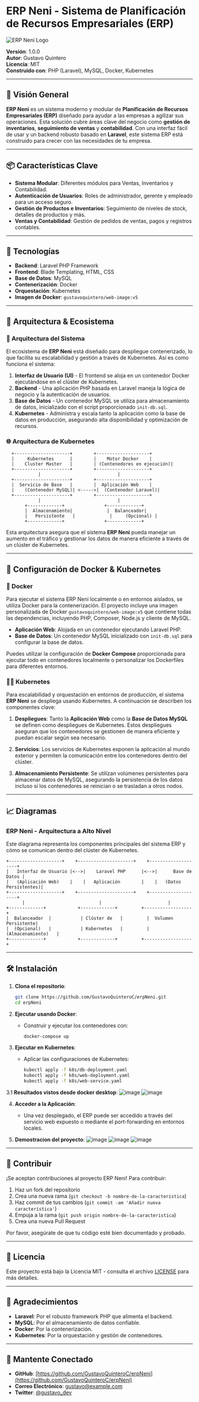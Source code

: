 
# ERP Neni - Sistema de Planificación de Recursos Empresariales (ERP)

![ERP Neni Logo](https://img.icons8.com/ios/452/erp.png)

**Versión**: 1.0.0  
**Autor**: Gustavo Quintero  
**Licencia**: MIT  
**Construido con**: PHP (Laravel), MySQL, Docker, Kubernetes

---

## 🚀 Visión General

**ERP Neni** es un sistema moderno y modular de **Planificación de Recursos Empresariales (ERP)** diseñado para ayudar a las empresas a agilizar sus operaciones. Esta solución cubre áreas clave del negocio como **gestión de inventarios**, **seguimiento de ventas** y **contabilidad**. Con una interfaz fácil de usar y un backend robusto basado en **Laravel**, este sistema ERP está construido para crecer con las necesidades de tu empresa.

---

## 📦 Características Clave

- **Sistema Modular**: Diferentes módulos para Ventas, Inventarios y Contabilidad.
- **Autenticación de Usuarios**: Roles de administrador, gerente y empleado para un acceso seguro.
- **Gestión de Productos e Inventarios**: Seguimiento de niveles de stock, detalles de productos y más.
- **Ventas y Contabilidad**: Gestión de pedidos de ventas, pagos y registros contables.

---

## 🔧 Tecnologías

- **Backend**: Laravel PHP Framework
- **Frontend**: Blade Templating, HTML, CSS
- **Base de Datos**: MySQL
- **Contenerización**: Docker
- **Orquestación**: Kubernetes
- **Imagen de Docker**: `gustavoquintero/web-image:v5`

---

## 🚢 Arquitectura & Ecosistema

### 🧱 Arquitectura del Sistema

El ecosistema de **ERP Neni** está diseñado para despliegue contenerizado, lo que facilita su escalabilidad y gestión a través de Kubernetes. Así es como funciona el sistema:

1. **Interfaz de Usuario (UI)** - El frontend se aloja en un contenedor Docker ejecutándose en el clúster de Kubernetes.
2. **Backend** - Una aplicación PHP basada en Laravel maneja la lógica de negocio y la autenticación de usuarios.
3. **Base de Datos** - Un contenedor MySQL se utiliza para almacenamiento de datos, inicializado con el script proporcionado `init-db.sql`.
4. **Kubernetes** - Administra y escala tanto la aplicación como la base de datos en producción, asegurando alta disponibilidad y optimización de recursos.

### 🌐 Arquitectura de Kubernetes

```plaintext
  +---------------------+        +--------------------+
  |     Kubernetes      |        |    Motor Docker    |
  |    Cluster Master   |        | (Contenedores en ejecución)|
  +---------------------+        +--------------------+
            |                             |
  +---------------------+        +--------------------+
  |  Servicio de Base   |        |  Aplicación Web    |
  |    (Contenedor MySQL)| <----->|  (Contenedor Laravel)|
  +---------------------+        +--------------------+
            |                             |
       +-------------+               +-------------+
       |  Almacenamiento|             |  Balanceador|
       |   Persistente   |             |     (Opcional) |
       +-------------+               +-------------+
```

Esta arquitectura asegura que el sistema **ERP Neni** pueda manejar un aumento en el tráfico y gestionar los datos de manera eficiente a través de un clúster de Kubernetes.

---

## 🚀 Configuración de Docker & Kubernetes

### 🐳 Docker

Para ejecutar el sistema ERP Neni localmente o en entornos aislados, se utiliza Docker para la contenerización. El proyecto incluye una imagen personalizada de Docker `gustavoquintero/web-image:v5` que contiene todas las dependencias, incluyendo PHP, Composer, Node.js y cliente de MySQL.

- **Aplicación Web**: Alojada en un contenedor ejecutando Laravel PHP.
- **Base de Datos**: Un contenedor MySQL inicializado con `init-db.sql` para configurar la base de datos.

Puedes utilizar la configuración de **Docker Compose** proporcionada para ejecutar todo en contenedores localmente o personalizar los Dockerfiles para diferentes entornos.

### 🧑‍💻 Kubernetes

Para escalabilidad y orquestación en entornos de producción, el sistema **ERP Neni** se despliega usando Kubernetes. A continuación se describen los componentes clave:

1. **Despliegues**: Tanto la **Aplicación Web** como la **Base de Datos MySQL** se definen como despliegues de Kubernetes. Estos despliegues aseguran que los contenedores se gestionen de manera eficiente y puedan escalar según sea necesario.
   
2. **Servicios**: Los servicios de Kubernetes exponen la aplicación al mundo exterior y permiten la comunicación entre los contenedores dentro del clúster.

3. **Almacenamiento Persistente**: Se utilizan volúmenes persistentes para almacenar datos de MySQL, asegurando la persistencia de los datos incluso si los contenedores se reinician o se trasladan a otros nodos.

---

## 📈 Diagramas

### ERP Neni - Arquitectura a Alto Nivel

Este diagrama representa los componentes principales del sistema ERP y cómo se comunican dentro del clúster de Kubernetes.

```plaintext
+--------------------+    +---------------------+    +--------------------+
|   Interfaz de Usuario |<-->|    Laravel PHP      |<-->|      Base de Datos |
|   (Aplicación Web)    |    |   Aplicación        |    |   (Datos Persistentes)|
+--------------------+    +---------------------+    +--------------------+
      |                            |                         |
+-------------+            +-------------+         +------------------+
|  Balanceador  |           | Clúster de   |         |  Volumen Persistente|
|  (Opcional)   |           | Kubernetes   |         |  (Almacenamiento)   |
+-------------+            +-------------+         +------------------+
```

---

## 🛠 Instalación

1. **Clona el repositorio**:
   ```bash
   git clone https://github.com/GustavoQuinteroC/erpNeni.git
   cd erpNeni
   ```

2. **Ejecutar usando Docker**:
   - Construir y ejecutar los contenedores con:
     ```bash
     docker-compose up
     ```

3. **Ejecutar en Kubernetes**:
   - Aplicar las configuraciones de Kubernetes:
     ```bash
     kubectl apply -f k8s/db-deployment.yaml
     kubectl apply -f k8s/web-deployment.yaml
     kubectl apply -f k8s/web-service.yaml
     ```
3.1 **Resultados vistos desde docker desktop**:
![image](https://github.com/user-attachments/assets/9f5dccaf-b0ab-432c-8b0c-a2ded821f75f)
![image](https://github.com/user-attachments/assets/f74a1b64-6cf1-4795-8c5a-a335bca4687d)


4. **Acceder a la Aplicación**:
   - Una vez desplegado, el ERP puede ser accedido a través del servicio web expuesto o mediante el port-forwarding en entornos locales.


5. **Demostracion del proyecto**:
![image](https://github.com/user-attachments/assets/e61ae692-d809-48db-863a-312e456b43e6)
![image](https://github.com/user-attachments/assets/651e0cd4-0f8f-4408-a819-c1837e40ce7f)
![image](https://github.com/user-attachments/assets/d2f4ec94-68e4-41f3-bc17-b7fbdcb5ef94)

---

## 👥 Contribuir

¡Se aceptan contribuciones al proyecto ERP Neni! Para contribuir:

1. Haz un fork del repositorio
2. Crea una nueva rama (`git checkout -b nombre-de-la-caracteristica`)
3. Haz commit de tus cambios (`git commit -am 'Añadir nueva característica'`)
4. Empuja a la rama (`git push origin nombre-de-la-caracteristica`)
5. Crea una nueva Pull Request

Por favor, asegúrate de que tu código esté bien documentado y probado.

---

## 📄 Licencia

Este proyecto está bajo la Licencia MIT - consulta el archivo [LICENSE](LICENSE) para más detalles.

---

## 🤝 Agradecimientos

- **Laravel**: Por el robusto framework PHP que alimenta el backend.
- **MySQL**: Por el almacenamiento de datos confiable.
- **Docker**: Por la contenerización.
- **Kubernetes**: Por la orquestación y gestión de contenedores.

---

## 🌟 Mantente Conectado

- **GitHub**: [https://github.com/GustavoQuinteroC/erpNeni](https://github.com/GustavoQuinteroC/erpNeni)
- **Correo Electrónico**: gustavo@example.com
- **Twitter**: [@gustavo_dev](https://twitter.com/gustavo_dev)

